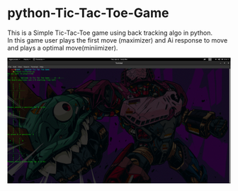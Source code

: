 # python-Tic-Tac-Toe-Game
This is  a Simple Tic-Tac-Toe game using back tracking algo in python.<br>
In this game user plays the first move (maximizer) and Ai response to move and plays a optimal move(miniimizer).

![](game.png)
